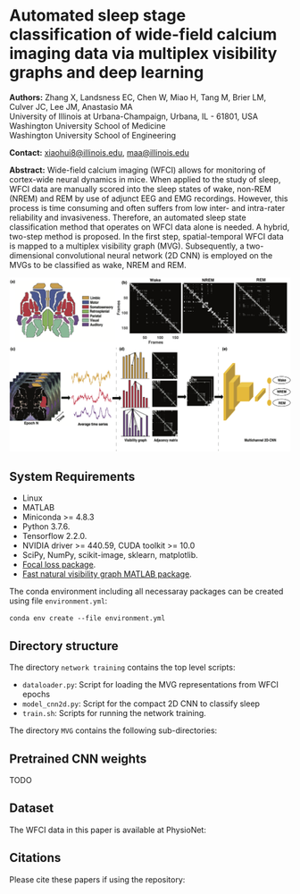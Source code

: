 # Automated sleep stage classification of wide-field calcium imaging data via multiplex visibility graphs and deep learning

**Authors:** Zhang X, Landsness EC, Chen W, Miao H, Tang M, Brier LM, Culver JC, Lee JM, Anastasio MA <br />
University of Illinois at Urbana-Champaign, Urbana, IL - 61801, USA <br>
Washington University School of Medicine<br>
Washington University School of Engineering<br>

**Contact:** xiaohui8@illinois.edu, maa@illinois.edu

**Abstract:** Wide-field calcium imaging (WFCI) allows for monitoring of cortex-wide neural dynamics in mice. When applied to the study of sleep, WFCI data are manually scored into the sleep states of wake, non-REM (NREM) and REM by use of adjunct EEG and EMG recordings. However, this process is time consuming and often suffers from low inter- and intra-rater reliability and invasiveness. Therefore, an automated sleep state classification method that operates on WFCI data alone is needed. A hybrid, two-step method is proposed. In the first step, spatial-temporal WFCI data is mapped to a multiplex visibility graph (MVG). Subsequently, a two-dimensional convolutional neural network (2D CNN) is employed on the MVGs to be classified as wake, NREM and REM.
<p align="center">
<img src="./schematic.png" alt="Schematic" width="700"/>
</p>

## System Requirements
- Linux
- MATLAB
- Miniconda >= 4.8.3
- Python 3.7.6. 
- Tensorflow 2.2.0.
- NVIDIA driver >= 440.59, CUDA toolkit >= 10.0
- SciPy, NumPy, scikit-image, sklearn, matplotlib.
- [Focal loss package](https://github.com/artemmavrin/focal-loss).
- [Fast natural visibility graph MATLAB package](https://www.mathworks.com/matlabcentral/fileexchange/70432-fast-natural-visibility-graph-nvg-for-matlab).

The conda environment including all necessaray packages can be created using file `environment.yml`:
```
conda env create --file environment.yml
```
  
## Directory structure
The directory `network training` contains the top level scripts:
- `dataloader.py`: Script for loading the MVG representations from WFCI epochs
- `model_cnn2d.py`: Script for the compact 2D CNN to classify sleep
- `train.sh`: Scripts for running the network training.

The directory `MVG` contains the following sub-directories:

## Pretrained CNN weights
TODO

## Dataset
The WFCI data in this paper is available at PhysioNet: 

## Citations
Please cite these papers if using the repository:
```
```






